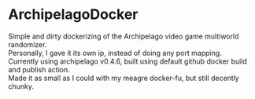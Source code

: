 # ArchipelagoDocker
Simple and dirty dockerizing of the Archipelago video game multiworld randomizer.  
Personally, I gave it its own ip, instead of doing any port mapping.  
Currently using archipelago v0.4.6, built using default github docker build and publish action.  
Made it as small as I could with my meagre docker-fu, but still decently chunky.  
